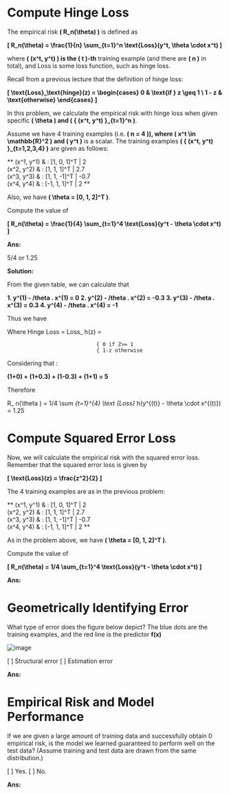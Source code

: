 # **Compute Hinge Loss**

The empirical risk **\( R_n(\theta) \)** is defined as

**\[ R_n(\theta) = \frac{1}{n} \sum_{t=1}^n \text{Loss}(y^t, \theta \cdot x^t) \]**

where **\( (x^t, y^t) \) is the \( t \)-th** training example (and there are **\( n \)** in total), and Loss is some loss function, such as hinge loss.

Recall from a previous lecture that the definition of hinge loss:

**\[ \text{Loss}_\text{hinge}(z) = \begin{cases} 0 & \text{if } z \geq 1 \\ 1 - z & \text{otherwise} \end{cases} \]**

In this problem, we calculate the empirical risk with hinge loss when given specific **\( \theta \) and \( \{ (x^t, y^t) \}_{t=1}^n \)**.

Assume we have 4 training examples (i.e. **\( n = 4 \)), where \( x^t \in \mathbb{R}^2 \) and \( y^t \)** is a scalar. The training examples **\( \{ (x^t, y^t) \}_{t=1,2,3,4} \)** are given as follows:


**
(x^1, y^1) & :  [1, 0, 1]^T  |  2  
(x^2, y^2) & :  [1, 1, 1]^T  |  2.7  
(x^3, y^3) & :  [1, 1, -1]^T |  -0.7  
(x^4, y^4) & :  [-1, 1, 1]^T |  2 
**


Also, we have **\( \theta = [0, 1, 2]^T \)**.

Compute the value of

**\[ R_n(\theta) = \frac{1}{4} \sum_{t=1}^4 \text{Loss}(y^t - \theta \cdot x^t) \]**

**Ans:**

5/4 or 1.25

**Solution:**

From the given table, we can calculate that

**1. y^(1) - /theta . x^(1) = 0
2. y^(2) - /theta . x^(2) = -0.3
3. y^(3) - /theta . x^(3) = 0.3
4. y^(4) - /theta . x^(4) = -1**

Thus we have

 Where Hinge Loss = Loss_ h(z) = 
 
                                 { 0 if Z>= 1
                                 { 1-z otherwise

  Considering that : 

  **(1+0) + (1+0.3) + (1-0.3) + (1+1) = 5**

Therefore 

  R_ n(\theta ) = 1/4 \sum _{t=1}^{4} \text {Loss}_ h(y^{(t)} - \theta \cdot x^{(t)}) = 1.25

# **Compute Squared Error Loss**

Now, we will calculate the empirical risk with the squared error loss. Remember that the squared error loss is given by

**\[ \text{Loss}(z) = \frac{z^2}{2} \]**

The 4 training examples are as in the previous problem:

**
(x^1, y^1) & :  [1, 0, 1]^T  |  2  
(x^2, y^2) & :  [1, 1, 1]^T  |  2.7  
(x^3, y^3) & :  [1, 1, -1]^T |  -0.7  
(x^4, y^4) & :  [-1, 1, 1]^T |  2 
**

As in the problem above, we have **\( \theta = [0, 1, 2]^T \)**.

Compute the value of

**\[ R_n(\theta) = 1/4 \sum_{t=1}^4 \text{Loss}(y^t - \theta \cdot x^t) \]**

**Ans:**

# **Geometrically Identifying Error**

What type of error does the figure below depict? The blue dots are the training examples, and the red line is the predictor **f(x)**

![image](https://github.com/iamkushvanth/MIT_6.86x/assets/160105601/c8a46877-5077-41b0-b91c-2e3e959edaa8)


[ ] Structural error
[ ] Estimation error

**Ans:**

# **Empirical Risk and Model Performance**

If we are given a large amount of training data and successfully obtain 0 empirical risk, is the model we learned guaranteed to perform well on the test data? (Assume training and test data are drawn from the same distribution.)

[ ] Yes.
[ ] No.

**Ans:**






